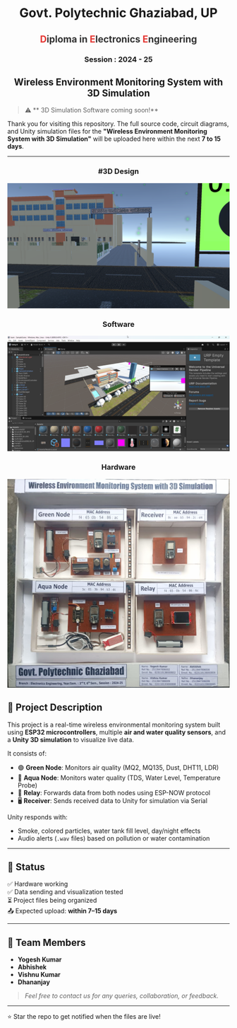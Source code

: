 
<h1 align="center">Govt. Polytechnic Ghaziabad, UP</h1>

<h2 align="center" style="color:#333;">
  <span style="color:#e53935;">D</span>iploma in 
  <span style="color:#e53935;">E</span>lectronics 
  <span style="color:#e53935;">E</span>ngineering
</h2>


<h3 align="center">Session : 2024 - 25</h2>

<h2 align="center">Wireless Environment Monitoring System with 3D Simulation</h2>

> ⚠️ ** 3D Simulation Software coming soon!**

Thank you for visiting this repository. The full source code, circuit diagrams, and Unity simulation files for the **"Wireless Environment Monitoring System with 3D Simulation"** will be uploaded here within the next **7 to 15 days**.

---
<h3 align="center"> #3D Design </h3>
<p align="center">
  <img src="images/gpg_img1.png" alt="System Diagram" width="600">
</p>

<h3 align="center"> Software </h3>
<p align="center">
  <img src="images/unity_ss1.png" alt="System Diagram" width="600">
</p>

<h3 align="center"> Hardware </h3>
<p align="center">
  <img src="images/project_image0.png" alt="System Diagram" width="600">
</p>



## 📘 Project Description

This project is a real-time wireless environmental monitoring system built using **ESP32 microcontrollers**, multiple **air and water quality sensors**, and a **Unity 3D simulation** to visualize live data.

It consists of:
- 🟢 **Green Node**: Monitors air quality (MQ2, MQ135, Dust, DHT11, LDR)
- 🔵 **Aqua Node**: Monitors water quality (TDS, Water Level, Temperature Probe)
- 📶 **Relay**: Forwards data from both nodes using ESP-NOW protocol
- 🖥️ **Receiver**: Sends received data to Unity for simulation via Serial

Unity responds with:
- Smoke, colored particles, water tank fill level, day/night effects  
- Audio alerts (`.wav` files) based on pollution or water contamination

---

## 📅 Status

✅ Hardware working  
✅ Data sending and visualization tested  
⏳ Project files being organized  
📤 Expected upload: **within 7–15 days**

---

## 👥 Team Members

- **Yogesh Kumar**  
- **Abhishek**  
- **Vishnu Kumar**  
- **Dhananjay**

> _Feel free to contact us for any queries, collaboration, or feedback._

---

⭐ Star the repo to get notified when the files are live!
